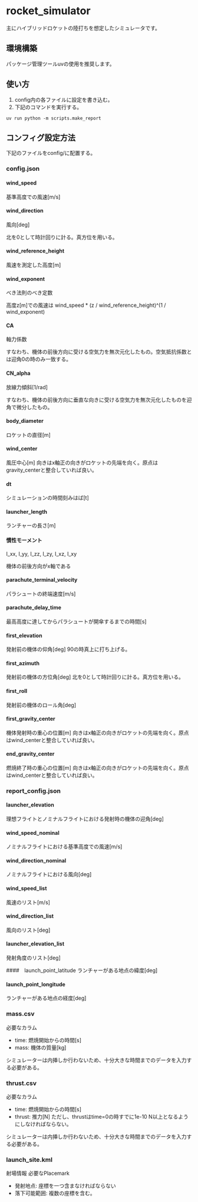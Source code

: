 # rocket_simulator
主にハイブリッドロケットの陸打ちを想定したシミュレータです。

## 環境構築
パッケージ管理ツールuvの使用を推奨します。


## 使い方
1. config内の各ファイルに設定を書き込む。
2. 下記のコマンドを実行する。
```
uv run python -m scripts.make_report
```
## コンフィグ設定方法
下記のファイルをconfig/に配置する。

### config.json

#### wind_speed
基準高度での風速[m/s]

#### wind_direction
風向[deg]

北を0として時計回りに計る。真方位を用いる。

#### wind_reference_height
風速を測定した高度[m]

#### wind_exponent
べき法則のべき定数

高度z[m]での風速は
wind_speed * (z / wind_reference_height)^(1 / wind\_exponent)

#### CA
軸力係数

すなわち、機体の前後方向に受ける空気力を無次元化したもの。空気抵抗係数とは迎角0の時のみ一致する。

#### CN_alpha
放線力傾斜[1/rad]

すなわち、機体の前後方向に垂直な向きに受ける空気力を無次元化したものを迎角で微分したもの。

#### body_diameter
ロケットの直径[m]

#### wind_center
風圧中心[m] 向きはx軸正の向きがロケットの先端を向く。原点はgravity_centerと整合していれば良い。

#### dt
シミュレーションの時間刻みはば[t]

#### launcher_length

ランチャーの長さ[m]

#### 慣性モーメント
I_xx, I_yy, I_zz, I_zy, I_xz, I_xy

機体の前後方向がx軸である

#### parachute_terminal_velocity
パラシュートの終端速度[m/s]

#### parachute_delay_time
最高高度に達してからパラシュートが開傘するまでの時間[s]

#### first_elevation
発射前の機体の仰角[deg] 90の時真上に打ち上げる。

#### first_azimuth
発射前の機体の方位角[deg] 北を0として時計回りに計る。真方位を用いる。

#### first_roll
発射前の機体のロール角[deg]

#### first_gravity_center
機体発射時の重心の位置[m] 向きはx軸正の向きがロケットの先端を向く。原点はwind_centerと整合していれば良い。

#### end_gravity_center
燃焼終了時の重心の位置[m] 向きはx軸正の向きがロケットの先端を向く。原点はwind_centerと整合していれば良い。

### report_config.json

#### launcher_elevation
理想フライトとノミナルフライトにおける発射時の機体の迎角[deg]

#### wind_speed_nominal
ノミナルフライトにおける基準高度での風速[m/s]

#### wind_direction_nominal
ノミナルフライトにおける風向[deg]

#### wind_speed_list
風速のリスト[m/s]

#### wind_direction_list
風向のリスト[deg]

#### launcher_elevation_list
発射角度のリスト[deg]

####　launch_point_latitude
ランチャーがある地点の緯度[deg]

#### launch_point_longitude
ランチャーがある地点の経度[deg]

### mass.csv
必要なカラム
- time: 燃焼開始からの時間[s]
- mass: 機体の質量[kg]

シミュレーターは内挿しか行わないため、十分大きな時間までのデータを入力する必要がある。

### thrust.csv
必要なカラム
- time: 燃焼開始からの時間[s]
- thrust: 推力[N]
ただし、thrustはtime=0の時すでに1e-10 N以上となるようにしなければならない。

シミュレーターは内挿しか行わないため、十分大きな時間までのデータを入力する必要がある。

### launch_site.kml
射場情報
必要なPlacemark
- 発射地点: 座標を一つ含まなければならない
- 落下可能範囲: 複数の座標を含む。

